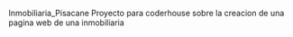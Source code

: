 Inmobiliaria_Pisacane
Proyecto para coderhouse sobre la creacion de una pagina web de una inmobiliaria

